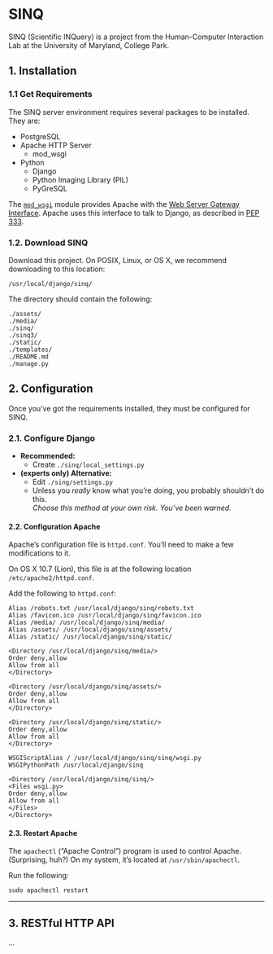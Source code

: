 SINQ
====
SINQ (Scientific INQuery) is a project from the Human-Computer Interaction Lab at the University of Maryland, College Park.



## 1. Installation

### 1.1 Get Requirements

The SINQ server environment requires several packages to be installed.  They are:

- PostgreSQL
- Apache HTTP Server
	- mod_wsgi
- Python
	- Django
	- Python Imaging Library (PIL)
	- PyGreSQL


The [`mod_wsgi`](http://code.google.com/p/modwsgi/) module provides Apache with the [Web Server Gateway Interface](http://wsgi.readthedocs.org/en/latest/). 
Apache uses this interface to talk to Django, as described in [PEP 333](http://www.python.org/dev/peps/pep-0333/).


### 1.2. Download SINQ

Download this project.  On POSIX, Linux, or OS X, we recommend downloading to this location:  

	/usr/local/django/sinq/

The directory should contain the following:

	./assets/
	./media/
	./sinq/
	./sinq3/
	./static/
	./templates/
	./README.md
	./manage.py


## 2. Configuration

Once you’ve got the requirements installed, they must be configured for SINQ.


### 2.1. Configure Django

* **Recommended:**
    - Create `./sinq/local_settings.py`
* **(experts only) Alternative:**
	- Edit `./sing/settings.py`
	- Unless you _really_ know what you’re doing, you probably shouldn’t do this. <br />
	  _Choose this method at your own risk.  You’ve been warned._


#### 2.2. Configuration Apache

Apache’s configuration file is `httpd.conf`.  You’ll need to make a few modifications to it.  

On OS X 10.7 (Lion), this file is at the following location `/etc/apache2/httpd.conf`.

Add the following to `httpd.conf`:

	Alias /robots.txt /usr/local/django/sinq/robots.txt
	Alias /favicon.ico /usr/local/django/sinq/favicon.ico
	Alias /media/ /usr/local/django/sinq/media/
	Alias /assets/ /usr/local/django/sinq/assets/
	Alias /static/ /usr/local/django/sinq/static/

	<Directory /usr/local/django/sinq/media/>
	Order deny,allow
	Allow from all
	</Directory>

	<Directory /usr/local/django/sinq/assets/>
	Order deny,allow
	Allow from all
	</Directory>

	<Directory /usr/local/django/sinq/static/>
	Order deny,allow
	Allow from all
	</Directory>

	WSGIScriptAlias / /usr/local/django/sinq/sinq/wsgi.py
	WSGIPythonPath /usr/local/django/sinq

	<Directory /usr/local/django/sinq/sinq/>
	<Files wsgi.py>
	Order deny,allow
	Allow from all
	</Files>
	</Directory>


#### 2.3. Restart Apache

The `apachectl` (“Apache Control”) program is used to control Apache. (Surprising, huh?)
On my system, it’s located at `/usr/sbin/apachectl`.

Run the following:

	sudo apachectl restart

----

## 3. RESTful HTTP API

...
